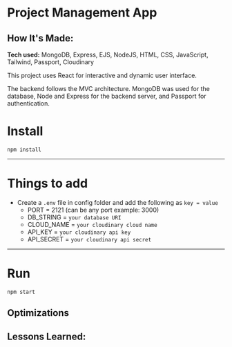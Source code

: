 # Project Management App



<!-- **Link to project:** https://ticketing-system.onrender.com

![alt tag](https://github.com/Jmpmen/my-portfolio/blob/main/images/thumbs/04.jpg) -->

## How It's Made:

**Tech used:** MongoDB, Express, EJS, NodeJS, HTML, CSS, JavaScript, Tailwind, Passport, Cloudinary

This project uses React for interactive and dynamic user interface.

The backend follows the MVC architecture. MongoDB was used for the database, Node and Express for the backend server, and Passport for authentication.

# Install

`npm install`

---

# Things to add

- Create a `.env` file in config folder and add the following as `key = value`
  - PORT = 2121 (can be any port example: 3000)
  - DB_STRING = `your database URI`
  - CLOUD_NAME = `your cloudinary cloud name`
  - API_KEY = `your cloudinary api key`
  - API_SECRET = `your cloudinary api secret`

---

# Run

`npm start`


## Optimizations



## Lessons Learned:

